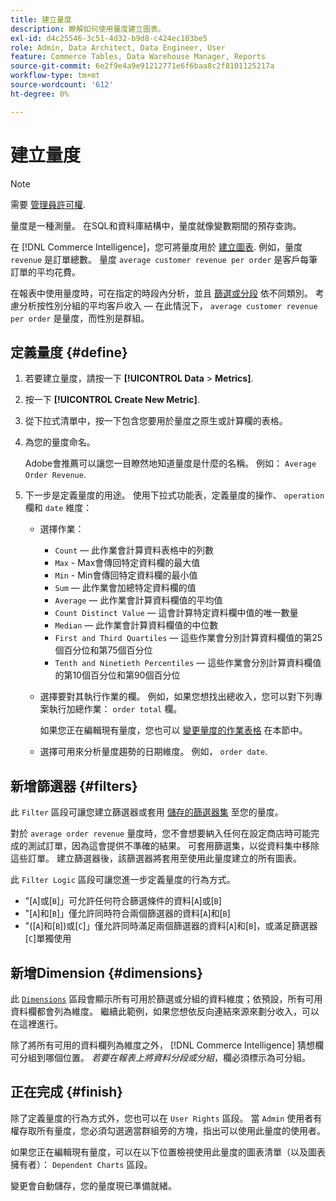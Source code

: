 ```yaml
---
title: 建立量度
description: 瞭解如何使用量度建立圖表。
exl-id: d4c25546-3c51-4d32-b9d8-c424ec103be5
role: Admin, Data Architect, Data Engineer, User
feature: Commerce Tables, Data Warehouse Manager, Reports
source-git-commit: 6e2f9e4a9e91212771e6f6baa8c2f8101125217a
workflow-type: tm+mt
source-wordcount: '612'
ht-degree: 0%

---
```


# 建立量度

>[!NOTE]
>
>需要 [管理員許可權](../../administrator/user-management/user-management.md).

量度是一種測量。 在SQL和資料庫結構中，量度就像變數期間的預存查詢。

在 [!DNL Commerce Intelligence]，您可將量度用於 [建立圖表](../../data-user/reports/ess-rpt-build-visual.md). 例如，量度 `revenue` 是訂單總數。 量度 `average customer revenue per order` 是客戶每筆訂單的平均花費。

在報表中使用量度時，可在指定的時段內分析，並且 [篩選或分段](../../best-practices/segment-filter.md) 依不同類別。 考慮分析按性別分組的平均客戶收入 — 在此情況下， `average customer revenue per order` 是量度，而性別是群組。

## 定義量度 {#define}

1. 若要建立量度，請按一下 **[!UICONTROL Data** > **Metrics]**.

1. 按一下 **[!UICONTROL Create New Metric]**.

1. 從下拉式清單中，按一下包含您要用於量度之原生或計算欄的表格。

1. 為您的量度命名。

   Adobe會推薦可以讓您一目瞭然地知道量度是什麼的名稱。 例如： `Average Order Revenue`.

1. 下一步是定義量度的用途。 使用下拉式功能表，定義量度的操作、 `operation` 欄和 `date` 維度：

   * 選擇作業：
      * `Count`  — 此作業會計算資料表格中的列數
      * `Max` - Max會傳回特定資料欄的最大值
      * `Min` - Min會傳回特定資料欄的最小值
      * `Sum`  — 此作業會加總特定資料欄的值
      * `Average`  — 此作業會計算資料欄值的平均值
      * `Count Distinct Value`  — 這會計算特定資料欄中值的唯一數量
      * `Median`  — 此作業會計算資料欄值的中位數
      * `First and Third Quartiles`  — 這些作業會分別計算資料欄值的第25個百分位和第75個百分位
      * `Tenth and Ninetieth Percentiles`  — 這些作業會分別計算資料欄值的第10個百分位和第90個百分位

   * 選擇要對其執行作業的欄。 例如，如果您想找出總收入，您可以對下列專案執行加總作業： `order total` 欄。

     如果您正在編輯現有量度，您也可以 [變更量度的作業表格](../../data-analyst/data-warehouse-mgr/change-metric-op-table.md) 在本節中。

   * 選擇可用來分析量度趨勢的日期維度。 例如， `order date`.

## 新增篩選器 {#filters}

此 `Filter` 區段可讓您建立篩選器或套用 [儲存的篩選器集](../../data-user/reports/ess-manage-data-filters.md) 至您的量度。

對於 `average order revenue` 量度時，您不會想要納入任何在設定商店時可能完成的測試訂單，因為這會提供不準確的結果。 可套用篩選集，以從資料集中移除這些訂單。 建立篩選器後，該篩選器將套用至使用此量度建立的所有圖表。

此 `Filter Logic` 區段可讓您進一步定義量度的行為方式。

* &quot;\[`A`\]或\[`B`\]」可允許任何符合篩選條件的資料\[`A`\]或\[`B`\]
* &quot;\[`A`\]和\[`B`\]」僅允許同時符合兩個篩選器的資料\[`A`\]和\[`B`\]
* &quot;(\[`A`\]和\[`B`\])或\[`C`\]」僅允許同時滿足兩個篩選器的資料\[`A`\]和\[`B`\]，或滿足篩選器\[`C`\]單獨使用

## 新增Dimension {#dimensions}

此 [`Dimensions`](../../data-analyst/data-warehouse-mgr/manage-data-dimensions-metrics.md) 區段會顯示所有可用於篩選或分組的資料維度；依預設，所有可用資料欄都會列為維度。 繼續此範例，如果您想依反向連結來源來劃分收入，可以在這裡進行。

除了將所有可用的資料欄列為維度之外， [!DNL Commerce Intelligence] 猜想欄可分組到哪個位置。 *若要在報表上將資料分段或分組*，欄必須標示為可分組。

## 正在完成 {#finish}

除了定義量度的行為方式外，您也可以在 `User Rights` 區段。 當 `Admin` 使用者有權存取所有量度，您必須勾選適當群組旁的方塊，指出可以使用此量度的使用者。

如果您正在編輯現有量度，可以在以下位置檢視使用此量度的圖表清單（以及圖表擁有者）： `Dependent Charts` 區段。

變更會自動儲存，您的量度現已準備就緒。

